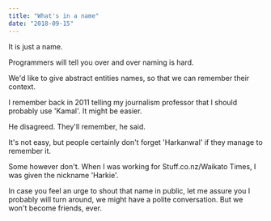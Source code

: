 ```yaml
---
title: "What's in a name"
date: "2018-09-15"
---
```


It is just a name.

Programmers will tell you over and over naming is hard.

We'd like to give abstract entities names, so that we can remember their context.

I remember back in 2011 telling my journalism professor that I should probably use 'Kamal'. It might be easier.

He disagreed. They'll remember, he said.

It's not easy, but people certainly don't forget 'Harkanwal' if they manage to remember it.

Some however don't. When I was working for Stuff.co.nz/Waikato Times, I was given the nickname 'Harkie'.

In case you feel an urge to shout that name in public, let me assure you I probably will turn around, we might have a polite conversation. But we won't become friends, ever.
